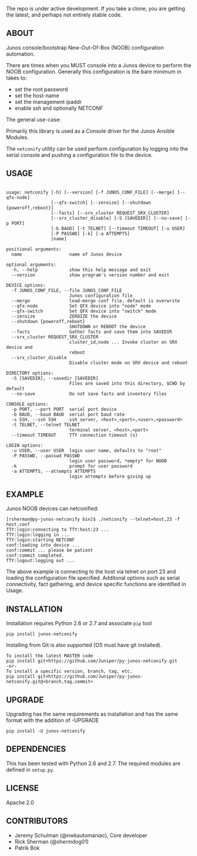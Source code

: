 The repo is under active development.  If you take a clone, you are getting the latest, and perhaps not entirely stable code.

## ABOUT

Junos console/bootstrap New-Out-Of-Box (NOOB) configuration automation. 

There are times when you MUST console into a Junos device to perform the NOOB configuration.  Generally this configuration is the bare minimum in takes to:

  * set the root password
  * set the host-name
  * set the management ipaddr
  * enable ssh and optionally NETCONF

The general use-case:

Primarily this library is used as a Console driver for the Junos Ansible Modules.

The `netconify` utility can be used perform configuration by logging into the serial console and pushing a configuration file to the device.


## USAGE

````

usage: netconify [-h] [--version] [-f JUNOS_CONF_FILE] [--merge] [--qfx-node]
                 [--qfx-switch] [--zeroize] [--shutdown {poweroff,reboot}]
                 [--facts] [--srx_cluster REQUEST_SRX_CLUSTER]
                 [--srx_cluster_disable] [-S [SAVEDIR]] [--no-save] [-p PORT]
                 [-b BAUD] [-t TELNET] [--timeout TIMEOUT] [-u USER]
                 [-P PASSWD] [-k] [-a ATTEMPTS]
                 [name]

positional arguments:
  name                  name of Junos device

optional arguments:
  -h, --help            show this help message and exit
  --version             show program's version number and exit

DEVICE options:
  -f JUNOS_CONF_FILE, --file JUNOS_CONF_FILE
                        Junos configuration file
  --merge               load-merge conf file, default is overwrite
  --qfx-node            Set QFX device into "node" mode
  --qfx-switch          Set QFX device into "switch" mode
  --zeroize             ZEROIZE the device
  --shutdown {poweroff,reboot}
                        SHUTDOWN or REBOOT the device
  --facts               Gather facts and save them into SAVEDIR
  --srx_cluster REQUEST_SRX_CLUSTER
                        cluster_id,node ... Invoke cluster on SRX device and
                        reboot
  --srx_cluster_disable
                        Disable cluster mode on SRX device and reboot

DIRECTORY options:
  -S [SAVEDIR], --savedir [SAVEDIR]
                        Files are saved into this directory, $CWD by default
  --no-save             Do not save facts and inventory files

CONSOLE options:
  -p PORT, --port PORT  serial port device
  -b BAUD, --baud BAUD  serial port baud rate
  -s SSH, --ssh SSH     ssh server, <host>,<port>,<user>,<password>
  -t TELNET, --telnet TELNET
                        terminal server, <host>,<port>
  --timeout TIMEOUT     TTY connection timeout (s)

LOGIN options:
  -u USER, --user USER  login user name, defaults to "root"
  -P PASSWD, --passwd PASSWD
                        login user password, *empty* for NOOB
  -k                    prompt for user password
  -a ATTEMPTS, --attempts ATTEMPTS
                        login attempts before giving up
````

## EXAMPLE

Junos NOOB devices can netconified:

````
[rsherman@py-junos-netconify bin]$ ./netconify --telnet=host,23 -f host.conf
TTY:login:connecting to TTY:host:23 ...
TTY:login:logging in ...
TTY:login:starting NETCONF
conf:loading into device ...
conf:commit ... please be patient
conf:commit completed.
TTY:logout:logging out ...
````

The above example is connecting to the host via telnet on port 23 and loading the configuration file specified.  Additonal options such as serial connectivity, fact gathering, and device specific functions are identified in Usage.

## INSTALLATION

Installation requires Python 2.6 or 2.7 and associate `pip` tool

    pip install junos-netconify
	
Installing from Git is also supported (OS must have git installed).

	To install the latest MASTER code
	pip install git+https://github.com/Juniper/py-junos-netconify.git
	-or-
	To install a specific version, branch, tag, etc.
	pip install git+https://github.com/Juniper/py-junos-netconify.git@<branch,tag,commit>
	
## UPGRADE

Upgrading has the same requirements as installation and has the same format with the addition of -UPGRADE

	pip install -U junos-netconify

## DEPENDENCIES

This has been tested with Python 2.6 and 2.7.  The required modules are defined in `setup.py`.

## LICENSE

Apache 2.0
  
## CONTRIBUTORS

  - Jeremy Schulman (@nwkautomaniac), Core developer
  - Rick Sherman (@shermdog01)
  - Patrik Bok
